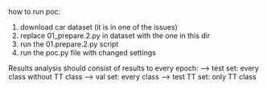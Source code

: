 how to run poc:

1. download car dataset (it is in one of the issues)
2. replace 01_prepare.2.py in dataset with the one in this dir
3. run the 01.prepare.2.py script
4. run the poc.py file with changed settings




Results analysis should consist of results to every epoch: 
--> test set: every class without TT class
--> val set: every class
--> test TT set: only TT class
